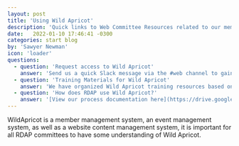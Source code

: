 ```yaml
---
layout: post
title: 'Using Wild Apricot'
description: 'Quick links to Web Committee Resources related to our member, event and web management system.'
date:   2022-01-10 17:46:41 -0300
categories: start blog
by: 'Sawyer Newman'
icon: 'loader'
questions:
  - question: 'Request access to Wild Apricot'
    answer: 'Send us a quick Slack message via the #web channel to gain access. We keep track of this information here in our [Account Administrators Log](https://docs.google.com/spreadsheets/d/1zQPdIvzS0bpjwFqOVqK3iZvOloTgBmiNqp44jabQeZA/edit#gid=1964252920).'
  - question: 'Training Materials for Wild Apricot'
    answer: 'We have organized Wild Apricot training resources based on which committee you are on. [This document lives here](https://docs.google.com/document/d/1g098aGofYvz4IrnJDZZNJRfxM8OWAprfGj741J8vOcQ/edit).'
  - question: 'How does RDAP use Wild Apricot?'
    answer: '[View our process documentation here](https://drive.google.com/drive/u/2/folders/1eTxf0FysA6W66s7YfHAN89SWfoFXHv4e). If there is an additional process you would like added to our documentation, send the chairs an email.'
---
```



WildApricot is a member management system, an event management system,
as well as a website content management system, it is important for all RDAP committees to have some understanding of Wild Apricot.
